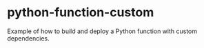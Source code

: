 # python-function-custom
Example of how to build and deploy a Python function with custom dependencies.

